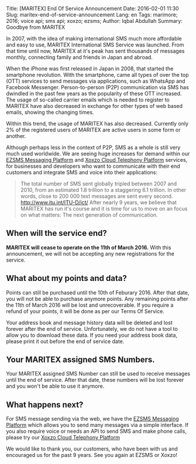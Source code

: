 Title: [MARITEX] End Of Service Announcement
Date: 2016-02-01 11:30
Slug: maritex-end-of-service-announcement
Lang: en
Tags: marimore; 2016; voice api; sms api; xoxzo; ezsms;
Author: Iqbal Abdullah
Summary: Goodbye from MARITEX

In 2007, with the idea of making international SMS much more affordable and easy
to use, MARITEX International SMS Service was launched. 
From that time until now, MARITEX at it's peak has sent thousands of messages monthly, 
connecting family and friends in Japan and abroad.

When the iPhone was first released in Japan in 2008, that started the smartphone
revolution. With the smartphone, came all types of over the top (OTT) services
to send messages via applications, such as WhatsApp and Facebook Messenger.
Person-to-person (P2P) communication via SMS has dwindled in the past few years
as the popularity of these OTT increased. The usage of so-called carrier emails
which is needed to register to MARITEX have also decreased in exchange for other
types of web based emails, showing the changing times.

Within this trend, the usage of MARITEX has also decreased. Currently only 2% of
the registered users of MARITEX are active users in some form or another.

Although perhaps less in the context of P2P, SMS as a whole is still very much
used worldwide. We are seeing huge increases for demand within our [EZSMS
Messaging Platform](https://www.ezsms.biz/ja/) and [Xoxzo Cloud Telephony
Platform](https://www.xoxzo.com/en/) services, for businesses
and developers who want to communicate with their end customers and integrate
SMS and voice into their applications:

> The total number of SMS sent globally tripled between 2007 and 2010, from an
> estimated 1.8 trillion to a staggering 6.1 trillion. In other words, close to
> 200 000 text messages are sent every second. http://www.itu.int/ITU-D/ict/
> After nearly 9 years, we believe that MARITEX has run it's course and it is time
> for us to move on an focus on what matters: The next generation of
> communication.

When will the service end?
-----------------------------------------

**MARITEX will cease to operate on the 11th of March 2016.** With this announcement,
we will not be accepting any new registrations for the service.

What about my points and data?
-----------------------------------------

Points can still be purchased until the 10th of Feburary 2016. After that date,
you will not be able to purchase anymore points. Any remaining points after the
11th of March 2016 will be lost and unrecoverable. If you require a refund of
your points, it will be done as per our Terms Of Service.

Your address book and message history data will be deleted and lost forever
after the end of service. Unfortunately, we do not have a tool to allow you to
download these data. If you need your address book data, please print it out
before the end of service date.

Your MARITEX assigned SMS Numbers.
-----------------------------------------

Your MARITEX assigned SMS Number can still be used to receive messages until the
end of service. After that date, these numbers will be lost forever and you
won't be able to use it anymore.

What happens next?
-----------------------------------------

For SMS message sending via the web, we have the [EZSMS Messaging
Platform](https://www.ezsms.biz/ja/) which
allows you to send many messages via a simple interface. If you also require
voice or needs an API to send SMS and make phone calls, please try our [Xoxzo
Cloud Telephony Platform](https://www.xoxzo.com/en/)

We would like to thank you, our customers, who have been with us and encouraged
us for the past 9 years. See you again at EZSMS or Xoxzo!

